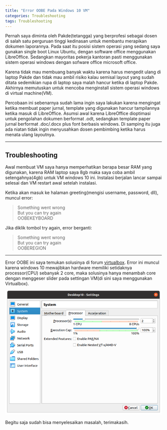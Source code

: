 ```yaml
---
title: "Error OOBE Pada Windows 10 VM"
categories: Troubleshooting
tags: Troubleshooting
---
```


Pernah saya diminta oleh Pakde(tetangga) yang berprofesi sebagai dosen di salah satu perguruan tinggi kedinasan untuk membantu merapikan dokumen laporannya. Pada saat itu posisi sistem operasi yang sedang saya gunakan single boot Linux Ubuntu, dengan software office menggunakan LibreOffice. Sedangkan mayoritas pekerja kantoran pasti menggunakan sistem operasi windows dengan sofware office microsoft office.  

Karena tidak mau membuang banyak waktu karena harus mengedit ulang di laptop Pakde dan tidak mau ambil risiko kalau semisal layout yang sudah ditata sedemikian rupa di laptop saya malah hancur ketika di laptop Pakde. Akhirnya memutuskan untuk mencoba menginstall sistem operasi windows di virtual machine(VM).  

Percobaan ini sebenarnya sudah lama ingin saya lakukan karena mengingat ketika membuat paper jurnal, template yang digunakan hancur tampilannya ketika masuk di LibreOffice. Asumsi awal karena LibreOffice dioptimasi untuk pengolahan dokumen berformat .odt, sedangkan template paper jurnal berformat .doc/.docx plus font berbasis windows. Di samping itu juga ada niatan tidak ingin menyusahkan dosen pembimbing ketika harus menata ulang layoutnya.  

----

## Troubleshooting

Awal membuat VM saya hanya memperhatikan berapa besar RAM yang digunakan, karena RAM laptop saya 8gb maka saya coba ambil setengahnya(4gb) untuk VM windows 10 ini. Instalasi berjalan lancar sampai selesai dan VM restart awal setelah instalasi.  

Ketika akan masuk ke halaman greeting(mengisi username, password, dll), muncul error:

> Something went wrong  
> But you can try again  
> OOBEKEYBOARD  

Jika diklik tombol try again, error berganti:

> Something went wrong  
> But you can try again  
> OOBEREGION

----

Error OOBE ini saya temukan solusinya di forum [virtualbox](https://forums.virtualbox.org/viewtopic.php?f=2&t=96726). Error ini muncul karena windows 10 mewajibkan hardware memiliki setidaknya processor(CPU) sebanyak 2 core, maka solusinya hanya menambah core dengan menggeser slider pada settingan VM(di sini saya menggunakan Virtualbox).

![VirtualBox CPU settings](/assets/images/error-OOBELIBKEYBOARD-pada-windows-10-vm.png "Menambah core pada CPU VM")

Begitu saja sudah bisa menyelesaikan masalah, terimakasih.